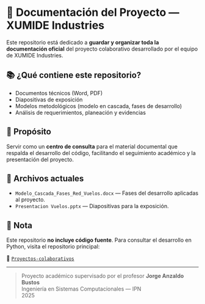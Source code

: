 # 📄 Documentación del Proyecto — XUMIDE Industries

Este repositorio está dedicado a **guardar y organizar toda la documentación oficial** del proyecto colaborativo desarrollado por el equipo de XUMIDE Industries.

## 📚 ¿Qué contiene este repositorio?

- Documentos técnicos (Word, PDF)
- Diapositivas de exposición
- Modelos metodológicos (modelo en cascada, fases de desarrollo)
- Análisis de requerimientos, planeación y evidencias

## 🧠 Propósito

Servir como un **centro de consulta** para el material documental que respalda el desarrollo del código, facilitando el seguimiento académico y la presentación del proyecto.

## 📌 Archivos actuales

- `Modelo_Cascada_Fases_Red_Vuelos.docx` — Fases del desarrollo aplicadas al proyecto.
- `Presentacion Vuelos.pptx` — Diapositivas para la exposición.

## 🧾 Nota

Este repositorio **no incluye código fuente**. Para consultar el desarrollo en Python, visita el repositorio principal:

🔗 [`Proyectos-colaborativos`](https://github.com/XUMIDE-Industries/Proyectos-colaborativos)

---

> Proyecto académico supervisado por el profesor **Jorge Anzaldo Bustos**  
> Ingeniería en Sistemas Computacionales — IPN  
> 2025
